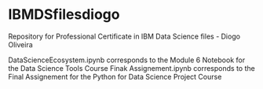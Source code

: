 # IBMDSfilesdiogo
Repository for Professional Certificate in IBM Data Science files - Diogo Oliveira

DataScienceEcosystem.ipynb corresponds to the Module 6 Notebook for the Data Science Tools Course
Finak Assignement.ipynb corresponds to the Final Assignement for the Python for Data Science Project Course
